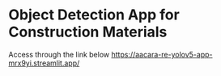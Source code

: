 # Object Detection App for Construction Materials

Access through the link below
https://aacara-re-yolov5-app-mrx9yi.streamlit.app/
